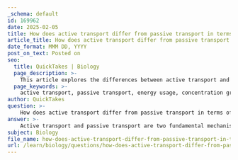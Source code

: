 ```yaml
---
_schema: default
id: 169962
date: 2025-02-05
title: How does active transport differ from passive transport in terms of energy usage?
article_title: How does active transport differ from passive transport in terms of energy usage?
date_format: MMM DD, YYYY
post_on_text: Posted on
seo:
  title: QuickTakes | Biology
  page_description: >-
    This article explores the differences between active transport and passive transport in cell membranes, focusing on energy usage, direction of movement, and mechanisms involved in each process.
  page_keywords: >-
    active transport, passive transport, energy usage, concentration gradient, ATP, cell membrane, mechanisms, sodium-potassium pump, facilitated diffusion, homeostasis
author: QuickTakes
question: >-
    How does active transport differ from passive transport in terms of energy usage?
answer: >-
    Active transport and passive transport are two fundamental mechanisms by which substances move across cell membranes, and they differ significantly in terms of energy usage and direction of movement.\n\n### Key Differences\n\n1. **Energy Requirement**:\n   - **Active Transport**: This process requires energy, typically in the form of adenosine triphosphate (ATP). The energy is necessary because active transport moves substances against their concentration gradient, meaning from an area of lower concentration to an area of higher concentration.\n   - **Passive Transport**: In contrast, passive transport does not require any energy input from the cell. It occurs naturally as substances move along their concentration gradient, from areas of higher concentration to areas of lower concentration.\n\n2. **Direction of Movement**:\n   - **Active Transport**: Moves substances against their concentration gradient. For example, ions like sodium and potassium are often transported into or out of cells against their natural flow.\n   - **Passive Transport**: Moves substances along their concentration gradient. This can occur through simple diffusion, facilitated diffusion via channel proteins, or osmosis for water.\n\n3. **Mechanisms**:\n   - **Active Transport**: Often involves specific carrier proteins or pumps that facilitate the movement of molecules across the membrane. Examples include the sodium-potassium pump and proton pumps.\n   - **Passive Transport**: Can occur through various mechanisms, including simple diffusion (where molecules pass directly through the lipid bilayer) and facilitated diffusion (where molecules pass through channel proteins).\n\n### Importance\nUnderstanding these processes is crucial for comprehending how cells maintain their internal environment (homeostasis) and respond to changes in their external surroundings. Active transport is essential for the uptake of necessary nutrients and ions that are in lower concentrations outside the cell, while passive transport allows for the efficient movement of substances without expending cellular energy.\n\nIn summary, the primary distinction between active and passive transport lies in the requirement for energy: active transport necessitates energy to move substances against their gradient, whereas passive transport relies on the natural movement of substances along their gradient without energy expenditure.
subject: Biology
file_name: how-does-active-transport-differ-from-passive-transport-in-terms-of-energy-usage.md
url: /learn/biology/questions/how-does-active-transport-differ-from-passive-transport-in-terms-of-energy-usage
---
```


&nbsp;
